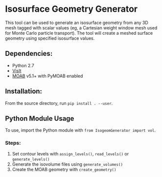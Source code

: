 # Isosurface Geometry Generator

This tool can be used to generate an isosurface geometry from any 3D mesh
tagged with scalar values (eg, a Cartesian weight window mesh used for
Monte Carlo particle transport).
The tool will create a meshed surface geometry using specified isosurface
values.

## Dependencies:

* Python 2.7
* [VisIt](https://wci.llnl.gov/simulation/computer-codes/visit/)
* [MOAB](https://sigma.mcs.anl.gov/moab-library/) v5.1+ with PyMOAB enabled

## Installation:

From the source directory, run `pip install . --user`.

## Python Module Usage

To use, import the Python module with `from IsogeomGenerator import vol`.

### Steps:

1. Set contour levels with `assign_levels()`, `read_levels()` or `generate_levels()`
2. Generate the isovolume files using `generate_volumes()`
3. Create the MOAB geometry with `create_geometry()`
